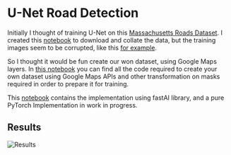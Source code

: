 # U-Net Road Detection
Initially I thought of training U-Net on this [Massachusetts Roads Dataset](https://www.cs.toronto.edu/~vmnih/data/). I created this [notebook](get_MA_road_data.ipynb) to download and collate the data, but the training images seem to be corrupted, like this [for example](http://www.cs.toronto.edu/~vmnih/data/mass_roads/train/sat/11278645_15.tiff).

So I thought it would be fun create our won dataset, using Google Maps layers. In [this notebook](get_GMaps_data.ipynb) you can find all the code required to create your own dataset using Google Maps APIs and other transformation on masks required in order to prepare it for training.

This [notebook](U-Net_FastAI.ipynb) contains the implementation using fastAI library, and a pure PyTorch Implementation in work in progress.

## Results
![Results](https://raw.githubusercontent.com/miragegokul/U-Net-Road_Detection/blob/master/images/result.png)
